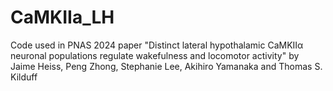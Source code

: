 # CaMKIIa_LH
Code used in PNAS 2024 paper "Distinct lateral hypothalamic CaMKIIα neuronal populations regulate wakefulness and locomotor activity" by Jaime Heiss, Peng Zhong, Stephanie Lee, Akihiro Yamanaka and Thomas S. Kilduff
